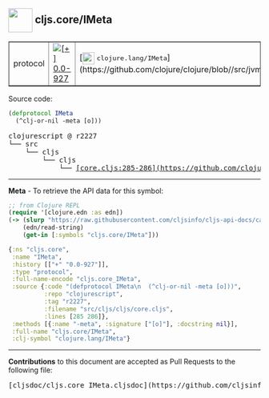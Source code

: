 ## <img width="48px" valign="middle" src="http://i.imgur.com/Hi20huC.png"> cljs.core/IMeta

 <table border="1">
<tr>

<td>protocol</td>
<td><a href="https://github.com/cljsinfo/cljs-api-docs/tree/0.0-927"><img valign="middle" alt="[+] 0.0-927" src="https://img.shields.io/badge/+-0.0--927-lightgrey.svg"></a> </td>
<td>
[<img height="24px" valign="middle" src="http://i.imgur.com/1GjPKvB.png"> <samp>clojure.lang/IMeta</samp>](https://github.com/clojure/clojure/blob//src/jvm/clojure/lang/IMeta.java)
</td>
</tr>
</table>






Source code:

```clj
(defprotocol IMeta
  (^clj-or-nil -meta [o]))
```

 <pre>
clojurescript @ r2227
└── src
    └── cljs
        └── cljs
            └── <ins>[core.cljs:285-286](https://github.com/clojure/clojurescript/blob/r2227/src/cljs/cljs/core.cljs#L285-L286)</ins>
</pre>


---

__Meta__ - To retrieve the API data for this symbol:

```clj
;; from Clojure REPL
(require '[clojure.edn :as edn])
(-> (slurp "https://raw.githubusercontent.com/cljsinfo/cljs-api-docs/catalog/cljs-api.edn")
    (edn/read-string)
    (get-in [:symbols "cljs.core/IMeta"]))
```

```clj
{:ns "cljs.core",
 :name "IMeta",
 :history [["+" "0.0-927"]],
 :type "protocol",
 :full-name-encode "cljs.core_IMeta",
 :source {:code "(defprotocol IMeta\n  (^clj-or-nil -meta [o]))",
          :repo "clojurescript",
          :tag "r2227",
          :filename "src/cljs/cljs/core.cljs",
          :lines [285 286]},
 :methods [{:name "-meta", :signature ["[o]"], :docstring nil}],
 :full-name "cljs.core/IMeta",
 :clj-symbol "clojure.lang/IMeta"}

```

---

__Contributions__ to this document are accepted as Pull Requests to the following file:

 <pre>
[cljsdoc/cljs.core_IMeta.cljsdoc](https://github.com/cljsinfo/cljs-api-docs/blob/master/cljsdoc/cljs.core_IMeta.cljsdoc)
</pre>

